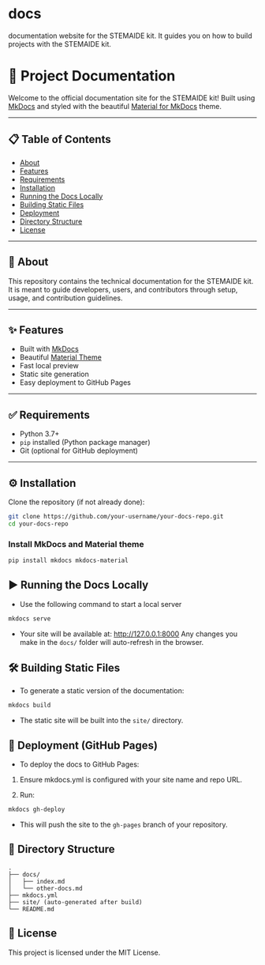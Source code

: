 # docs
documentation website for the STEMAIDE kit. It guides you on how to build projects with the STEMAIDE kit.
# 📖 Project Documentation

Welcome to the official documentation site for the STEMAIDE kit! Built using [MkDocs](https://www.mkdocs.org/) and styled with the beautiful [Material for MkDocs](https://squidfunk.github.io/mkdocs-material/) theme.

---

## 📋 Table of Contents

- [About](#about)
- [Features](#features)
- [Requirements](#requirements)
- [Installation](#installation)
- [Running the Docs Locally](#running-the-docs-locally)
- [Building Static Files](#building-static-files)
- [Deployment](#deployment)
- [Directory Structure](#directory-structure)
- [License](#license)

---

## 📌 About

This repository contains the technical documentation for the STEMAIDE kit. It is meant to guide developers, users, and contributors through setup, usage, and contribution guidelines.

---

## ✨ Features

- Built with [MkDocs](https://www.mkdocs.org/)
- Beautiful [Material Theme](https://squidfunk.github.io/mkdocs-material/)
- Fast local preview
- Static site generation
- Easy deployment to GitHub Pages

---

## ✅ Requirements

- Python 3.7+
- `pip` installed (Python package manager)
- Git (optional for GitHub deployment)

---

## ⚙️ Installation

Clone the repository (if not already done):

```bash
git clone https://github.com/your-username/your-docs-repo.git
cd your-docs-repo
```

### Install MkDocs and Material theme
```bash
pip install mkdocs mkdocs-material
```

## ▶️ Running the Docs Locally
- Use the following command to start a local server
```bash
mkdocs serve
```
- Your site will be available at: http://127.0.0.1:8000
Any changes you make in the `docs/` folder will auto-refresh in the browser.

## 🛠 Building Static Files
- To generate a static version of the documentation:
```bash
mkdocs build
```
- The static site will be built into the `site/` directory.

## 🚀 Deployment (GitHub Pages)

- To deploy the docs to GitHub Pages:

1. Ensure mkdocs.yml is configured with your site name and repo URL.

2. Run:
```bash
mkdocs gh-deploy
```
- This will push the site to the `gh-pages` branch of your repository.

## 📁 Directory Structure
```pgsql
.
├── docs/
│   ├── index.md
│   └── other-docs.md
├── mkdocs.yml
├── site/ (auto-generated after build)
└── README.md
```

## 📄 License
This project is licensed under the MIT License.